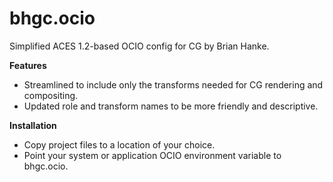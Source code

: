 # bhgc.ocio
Simplified ACES 1.2-based OCIO config for CG by Brian Hanke.

**Features**

- Streamlined to include only the transforms needed for CG rendering and compositing.
- Updated role and transform names to be more friendly and descriptive. 

**Installation**

- Copy project files to a location of your choice.
- Point your system or application OCIO environment variable to bhgc.ocio.
